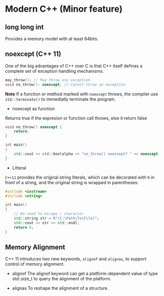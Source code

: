 # Modern C++ (Minor feature)

## long long int

Provides a memory model with at least 64bits.

## noexcept (C++ 11)

One of the big advantages of C++ over C is that C++ itself defines a complete set of exception handling mechanisms.

```cpp
may_throw(); // May throw any exception
void no_throw(): noexcept; // Cannot throw an exception
```

**Note**
If a function or method marked with `noexcept` throws, the compiler use `std::terminate()` to immediatly terminate the program.

- noexcept as function

Returns true if the expresion or function call throws, else it return false

```cpp
void no_throw() noexcept {
    return;
}

int main()
{
    std::cout << std::boolalpha << "no_throw() noexcept? " << noexcept(may_throw()) << std::endl;
}
```

- Litteral

`C++11` provides the original string literals, which can be decorated with `R` in front of a string, and the original string is wrapped in parentheses:

```cpp
#include <iostream>
#include <string>

int main()
{
    // No need to escape \ character
    std::string str = R"(C:\Path\To\File)";
    std::cout << str << std::endl;
    return 0;
}
```

## Memory Alignment

C++ 11 introduces two new keywords, `alignof` and `alignas`, to support control of memory alignment.

- alignof
The alignof keyword can get a platform-dependent value of type std::size_t to query the alignment of the platform.

- alignas
To reshape the alignment of a structure.
